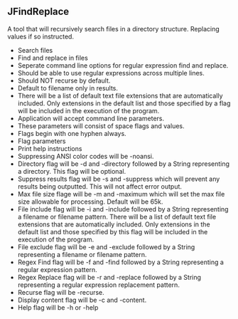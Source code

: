 ## JFindReplace

A tool that will recursively search files in a directory structure.  Replacing values if so instructed.

* Search files
* Find and replace in files
* Seperate command line options for regular expression find and replace.
* Should be able to use regular expressions across multiple lines.
* Should NOT recurse by default.
* Default to filename only in results.
* There will be a list of default text file extensions that are automatically included.  Only extensions in the default list and those specified by a flag will be included in the execution of the program.
* Application will accept command line parameters.
* These parameters will consist of space flags and values.
* Flags begin with one hyphen always.
* Flag parameters
* Print help instructions
* Suppressing ANSI color codes will be -noansi.
* Directory flag will be -d and -directory followed by a String representing a directory.  This flag will be optional.
* Suppress results flag will be -s and -suppress which will prevent any results being outputted.  This will not affect error output.
* Max file size flage will be -m and -maximum which will set the max file size allowable for processing.  Default will be 65k.
* File include flag will be -i and -include followed by a String representing a filename or filename pattern.  There will be a list of default text file extensions that are automatically included.  Only extensions in the default list and those specified by this flag will be included in the execution of the program.
* File exclude flag will be -e and -exclude followed by a String representing a filename or filename pattern.
* Regex Find flag will be -f and -find followed by a String representing a regular expression pattern.
* Regex Replace flag will be -r and -replace followed by a String representing a regular expression replacement pattern.
* Recurse flag will be -recurse.
* Display content flag will be -c and -content.
* Help flag will be -h or -help



